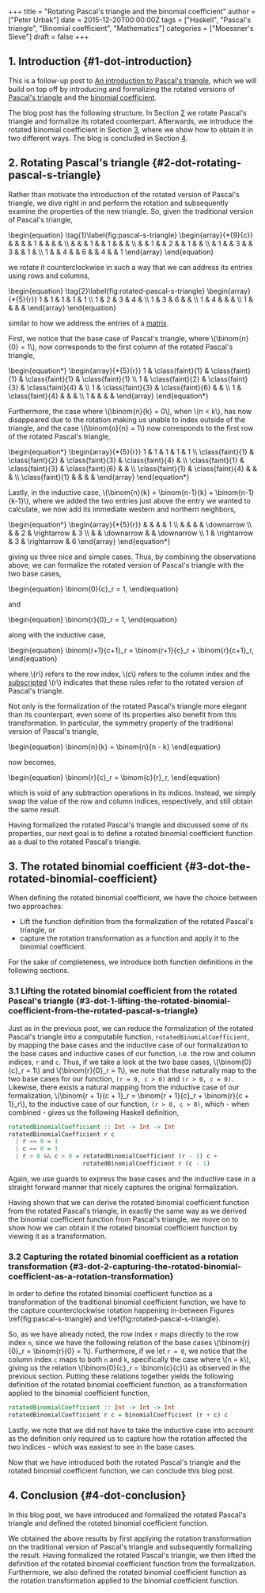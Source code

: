 +++
title = "Rotating Pascal's triangle&#x000a;and the binomial coefficient"
author = ["Peter Urbak"]
date = 2015-12-20T00:00:00Z
tags = ["Haskell", "Pascal's triangle", "Binomial coefficient", "Mathematics"]
categories = ["Moessner's Sieve"]
draft = false
+++

## 1. Introduction {#1-dot-introduction}

This is a follow-up post to [An introduction to Pascal's triangle](/categories/moessners-sieve/an-introduction-to-pascals-triangle), which we will
build on top off by introducing and formalizing the rotated versions of [Pascal's
triangle](https://en.wikipedia.org/wiki/Pascal%27s_triangle) and the [binomial coefficient](https://en.wikipedia.org/wiki/Binomial_coefficient).

The blog post has the following structure. In Section [2](#2-dot-rotating-pascal-s-triangle) we rotate Pascal's
triangle and formalize its rotated counterpart. Afterwards, we introduce the
rotated binomial coefficient in Section [3](#3-dot-the-rotated-binomial-coefficient), where we show how to obtain it in two
different ways. The blog is concluded in Section [4](#4-dot-conclusion).


## 2. Rotating Pascal's triangle {#2-dot-rotating-pascal-s-triangle}

Rather than motivate the introduction of the rotated version of Pascal's
triangle, we dive right in and perform the rotation and subsequently examine the
properties of the new triangle. So, given the traditional version of Pascal's
triangle,

\begin{equation}
  \tag{1}\label{fig:pascal-s-triangle}
  \begin{array}{\*{9}{c}}
    & & & & 1 & & & & \\\\
    & & & 1 & & 1 & & & \\\\
    & & 1 & & 2 & & 1 & & \\\\
    & 1 & & 3 & & 3 & & 1 & \\\\
    1 & & 4 & & 6 & & 4 & & 1
  \end{array}
\end{equation}

we rotate it counterclockwise in such a way that we can address its entries
using rows and columns,

\begin{equation}
  \tag{2}\label{fig:rotated-pascal-s-triangle}
  \begin{array}{\*{5}{r}}
    1 & 1 & 1 & 1 & 1 \\\\
    1 & 2 & 3 & 4 &   \\\\
    1 & 3 & 6 &   &   \\\\
    1 & 4 &   &   &   \\\\
    1 &   &   &   &
  \end{array}
\end{equation}

similar to how we address the entries of a [matrix](https://en.wikipedia.org/wiki/Matrix_(mathematics)).

First, we notice that the base case of Pascal's triangle, where \\(\binom{n}{0} =
1\\), now corresponds to the first column of the rotated Pascal's triangle,

\begin{equation\*}
  \begin{array}{\*{5}{r}}
    1 & \class{faint}{1} & \class{faint}{1} &
    \class{faint}{1} & \class{faint}{1} \\\\
    1 & \class{faint}{2} & \class{faint}{3} & \class{faint}{4} & \\\\
    1 & \class{faint}{3} & \class{faint}{6} &   & \\\\
    1 & \class{faint}{4} &   &   &   \\\\
    1 &   &   &   &
  \end{array}
\end{equation\*}

Furthermore, the case where \\(\binom{n}{k} = 0\\), when \\(n < k\\), has now
disappeared due to the rotation making us unable to index outside of the
triangle, and the case \\(\binom{n}{n} = 1\\) now corresponds to the first row of
the rotated Pascal's triangle,

\begin{equation\*}
  \begin{array}{\*{5}{r}}
      1 & 1 & 1 & 1 & 1 \\\\
    \class{faint}{1} & \class{faint}{2} &
    \class{faint}{3} & \class{faint}{4} &   \\\\
    \class{faint}{1} & \class{faint}{3} &
    \class{faint}{6} &   &   \\\\
    \class{faint}{1} & \class{faint}{4} &   &   &   \\\\
    \class{faint}{1} &   &   &   &
  \end{array}
\end{equation\*}

Lastly, in the inductive case, \\(\binom{n}{k} = \binom{n-1}{k} +
\binom{n-1}{k-1}\\), where we added the two entries just above the entry we wanted
to calculate, we now add its immediate western and northern neighbors,

\begin{equation\*}
  \begin{array}{\*{5}{r}}
      &       &       &       &     1 \\\\
      &       &       &       & \downarrow \\\\
      &       &     2 & \rightarrow &     3 \\\\
      &       & \downarrow &       & \downarrow \\\\
    1 & \rightarrow &     3 & \rightarrow &     6
  \end{array}
\end{equation\*}

giving us three nice and simple cases. Thus, by combining the observations
above, we can formalize the rotated version of Pascal's triangle with the two
base cases,

\begin{equation}
    \binom{0}{c}\_r = 1,
\end{equation}

and

\begin{equation}
    \binom{r}{0}\_r = 1,
\end{equation}

along with the inductive case,

\begin{equation}
  \binom{r+1}{c+1}\_r = \binom{r+1}{c}\_r + \binom{r}{c+1}\_r,
\end{equation}

where \\(r\\) refers to the row index, \\(c\\) refers to the column index and the
[subscripted](https://en.wikipedia.org/wiki/Subscript_and_superscript) \\(r\\) indicates that these rules refer to the rotated version of
Pascal's triangle.

Not only is the formalization of the rotated Pascal's triangle more elegant than
its counterpart, even some of its properties also benefit from this
transformation. In particular, the symmetry property of the traditional version
of Pascal's triangle,

\begin{equation}
  \binom{n}{k} = \binom{n}{n - k}
\end{equation}

now becomes,

\begin{equation}
  \binom{r}{c}\_r = \binom{c}{r}\_r,
\end{equation}

which is void of any subtraction operations in its indices. Instead, we simply
swap the value of the row and column indices, respectively, and still obtain the
same result.

Having formalized the rotated Pascal's triangle and discussed some of its
properties, our next goal is to define a rotated binomial coefficient function
as a dual to the rotated Pascal's triangle.


## 3. The rotated binomial coefficient {#3-dot-the-rotated-binomial-coefficient}

When defining the rotated binomial coefficient, we have the choice between two
approaches:

-   Lift the function definition from the formalization of the rotated Pascal's
    triangle, or
-   capture the rotation transformation as a function and apply it to the binomial
    coefficient.

For the sake of completeness, we introduce both function definitions in the
following sections.


### 3.1 Lifting the rotated binomial coefficient from the rotated Pascal's triangle {#3-dot-1-lifting-the-rotated-binomial-coefficient-from-the-rotated-pascal-s-triangle}

Just as in the previous post, we can reduce the formalization of the rotated
Pascal's triangle into a computable function, `rotatedBinomialCoefficient`, by
mapping the base cases and the inductive case of our formalization to the base
cases and inductive cases of our function, i.e. the row and column indices, `r`
and `c`. Thus, if we take a look at the two base cases, \\(\binom{0}{c}\_r = 1\\) and
\\(\binom{r}{0}\_r = 1\\), we note that these naturally map to the two base cases for
our function, `(r = 0, c > 0)` and `(r > 0, c = 0)`. Likewise, there exists a
natural mapping from the inductive case of our formalization, \\(\binom{r + 1}{c +
1}\_r = \binom{r + 1}{c}\_r + \binom{r}{c + 1}\_r\\), to the inductive case of our
function, `(r > 0, c > 0)`, which - when combined - gives us the following
Haskell definition,

```haskell
rotatedBinomialCoefficient :: Int -> Int -> Int
rotatedBinomialCoefficient r c
  | r == 0 = 1
  | c == 0 = 1
  | r > 0 && c > 0 = rotatedBinomialCoefficient (r - 1) c +
                     rotatedBinomialCoefficient r (c - 1)
```

Again, we use guards to express the base cases and the inductive case in a
straight forward manner that nicely captures the original formalization.

Having shown that we can derive the rotated binomial coefficient function from
the rotated Pascal's triangle, in exactly the same way as we derived the
binomial coefficient function from Pascal's triangle, we move on to show how we
can obtain it the rotated binomial coefficient function by viewing it as a
transformation.


### 3.2 Capturing the rotated binomial coefficient as a rotation transformation {#3-dot-2-capturing-the-rotated-binomial-coefficient-as-a-rotation-transformation}

In order to define the rotated binomial coefficient function as a transformation
of the traditional binomial coefficient function, we have to the capture
counterclockwise rotation happening in-between Figures
\ref{fig:pascal-s-triangle} and \ref{fig:rotated-pascal-s-triangle}.

So, as we have already noted, the row index `r` maps directly to the row index
`n`, since we have the following relation of the base cases \\(\binom{r}{0}\_r =
\binom{r}{0} = 1\\). Furthermore, if we let `r = 0`, we notice that the column
index `c` maps to both `n` and `k`, specifically the case where \\(n = k\\), giving
us the relation \\(\binom{0}{c}\_r = \binom{c}{c}\\) as observed in the previous
section. Putting these relations together yields the following definition of the
rotated binomial coefficient function, as a transformation applied to the
binomial coefficient function,

```haskell
rotatedBinomialCoefficient :: Int -> Int -> Int
rotatedBinomialCoefficient r c = binomialCoefficient (r + c) c
```

Lastly, we note that we did not have to take the inductive case into account as
the definition only required us to capture how the rotation affected the two
indices - which was easiest to see in the base cases.

Now that we have introduced both the rotated Pascal's triangle and the rotated
binomial coefficient function, we can conclude this blog post.


## 4. Conclusion {#4-dot-conclusion}

In this blog post, we have introduced and formalized the rotated Pascal's
triangle and defined the rotated binomial coefficient function.

We obtained the above results by first applying the rotation transformation on
the traditional version of Pascal's triangle and subsequently formalizing the
result. Having formalized the rotated Pascal's triangle, we then lifted the
definition of the rotated binomial coefficient function from the formalization.
Furthermore, we also defined the rotated binomial coefficient function as the
rotation transformation applied to the binomial coefficient function.
